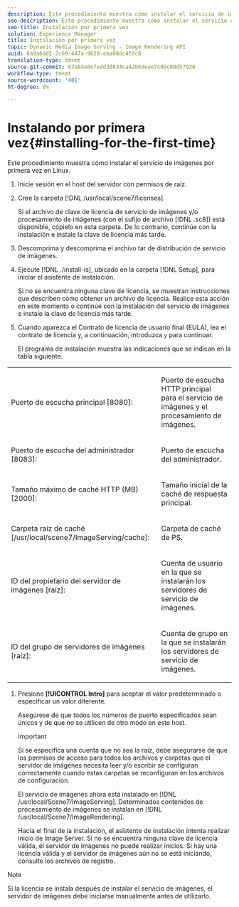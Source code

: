 ```yaml
---
description: Este procedimiento muestra cómo instalar el servicio de imágenes por primera vez en Linux.
seo-description: Este procedimiento muestra cómo instalar el servicio de imágenes por primera vez en Linux.
seo-title: Instalación por primera vez
solution: Experience Manager
title: Instalación por primera vez
topic: Dynamic Media Image Serving - Image Rendering API
uuid: 6a9a6dd2-2c69-447a-9628-eba08dc4f6c8
translation-type: tm+mt
source-git-commit: 97a84e8e7edd3d834ca42069eae7c09c00d57938
workflow-type: tm+mt
source-wordcount: '401'
ht-degree: 0%

---
```



# Instalando por primera vez{#installing-for-the-first-time}

Este procedimiento muestra cómo instalar el servicio de imágenes por primera vez en Linux.

1. Inicie sesión en el host del servidor con permisos de raíz.
1. Cree la carpeta [!DNL /usr/local/scene7/licenses].

   Si el archivo de clave de licencia de servicio de imágenes y/o procesamiento de imágenes (con el sufijo de archivo [!DNL .sc8]) está disponible, cópielo en esta carpeta. De lo contrario, continúe con la instalación e instale la clave de licencia más tarde.
1. Descomprima y descomprima el archivo tar de distribución de servicio de imágenes.
1. Ejecute [!DNL ./install-is], ubicado en la carpeta [!DNL Setup], para iniciar el asistente de instalación.

   Si no se encuentra ninguna clave de licencia, se muestran instrucciones que describen cómo obtener un archivo de licencia. Realice esta acción en este momento o continúe con la instalación del servicio de imágenes e instale la clave de licencia más tarde.
1. Cuando aparezca el Contrato de licencia de usuario final (EULA), lea el contrato de licencia y, a continuación, introduzca `y` para continuar.

   El programa de instalación muestra las indicaciones que se indican en la tabla siguiente.

<table id="table_0E7B673CAD8E4C5EB72F8283A0DDEFC8"> 
 <tbody> 
  <tr> 
   <td colname="col1"> <p><span class="codeph"> Puerto de escucha principal [8080]:</span> </p> </td> 
   <td colname="col2"> <p>Puerto de escucha HTTP principal para el servicio de imágenes y el procesamiento de imágenes. </p> </td> 
  </tr> 
  <tr> 
   <td colname="col1"> <p><span class="codeph"> Puerto de escucha del administrador [8083]:</span> </p> </td> 
   <td colname="col2"> <p>Puerto de escucha del administrador. </p> </td> 
  </tr> 
  <tr> 
   <td colname="col1"> <p><span class="codeph"> Tamaño máximo de caché HTTP (MB) [2000]:</span> </p> </td> 
   <td colname="col2"> <p>Tamaño inicial de la caché de respuesta principal. </p> </td> 
  </tr> 
  <tr> 
   <td colname="col1"> <p><span class="codeph"> Carpeta raíz de caché [/usr/local/scene7/ImageServing/cache]:</span> </p> </td> 
   <td colname="col2"> <p>Carpeta de caché de PS. </p> </td> 
  </tr> 
  <tr> 
   <td colname="col1"> <p><span class="codeph"> ID del propietario del servidor de imágenes [raíz]:</span> </p> </td> 
   <td colname="col2"> <p>Cuenta de usuario en la que se instalarán los servidores de servicio de imágenes. </p> </td> 
  </tr> 
  <tr> 
   <td colname="col1"> <p><span class="codeph"> ID del grupo de servidores de imágenes [raíz]:</span> </p> </td> 
   <td colname="col2"> <p>Cuenta de grupo en la que se instalarán los servidores de servicio de imágenes. </p> </td> 
  </tr> 
 </tbody> 
</table>

1. Presione **[!UICONTROL Intro]** para aceptar el valor predeterminado o especificar un valor diferente.

   Asegúrese de que todos los números de puerto especificados sean únicos y de que no se utilicen de otro modo en este host.

   >[!IMPORTANT]
   >
   >Si se especifica una cuenta que no sea la raíz, debe asegurarse de que los permisos de acceso para todos los archivos y carpetas que el servidor de imágenes necesita leer y/o escribir se configuran correctamente cuando estas carpetas se reconfiguran en los archivos de configuración.
   >
   >El servicio de imágenes ahora está instalado en [!DNL /usr/local/Scene7/ImageServing]. Determinados contenidos de procesamiento de imágenes se instalan en [!DNL /usr/local/Scene7/ImageRendering].
   >
   >Hacia el final de la instalación, el asistente de instalación intenta realizar inicio de Image Server. Si no se encuentra ninguna clave de licencia válida, el servidor de imágenes no puede realizar inicios. Si hay una licencia válida y el servidor de imágenes aún no se está iniciando, consulte los archivos de registro.

>[!NOTE]
>
>Si la licencia se instala después de instalar el servicio de imágenes, el servidor de imágenes debe iniciarse manualmente antes de utilizarlo.
